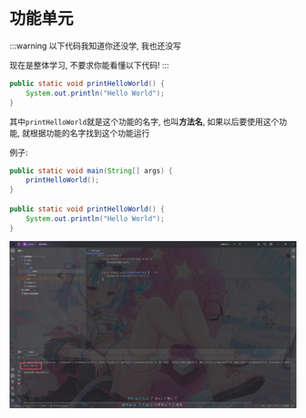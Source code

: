 # 功能单元

:::warning
以下代码我知道你还没学, 我也还没写

现在是整体学习, 不要求你能看懂以下代码!
:::

```java
public static void printHelloWorld() {
    System.out.println("Hello World");
}
```

其中`printHelloWorld`就是这个功能的名字, 也叫**方法名**, 如果以后要使用这个功能, 就根据功能的名字找到这个功能运行

例子:

```java
public static void main(String[] args) {
    printHelloWorld();
}

public static void printHelloWorld() {
    System.out.println("Hello World");
}
```

![160446c7dc40b7d6910b967dfd6328f3aceacf18](Assets/160446c7dc40b7d6910b967dfd6328f3aceacf18.png)
